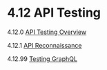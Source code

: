 # 4.12 API Testing

4.12.0 [API Testing Overview](00-API_Testing_Overview.md)

4.12.1 [API Reconnaissance](01-API_Reconnaissance.md)

4.12.99 [Testing GraphQL](99-Testing_GraphQL.md)

